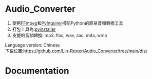 # Audio_Converter
1. 使用[FFmpeg](https://github.com/FFmpeg/FFmpeg)和[PyInquirer](https://github.com/CITGuru/PyInquirer)搭配Python的簡易音頻轉換工具<br>
2. 打包工具為:[pyinstaller](https://github.com/pyinstaller/pyinstaller)<br>
3. 支援的音頻轉換: mp3, flac, wav, aac, m4a, wma<br>

Language version: Chinese<br>
下載位置:https://github.com/Lin-Rexter/Audio_Converter/tree/main/dist

# Documentation
